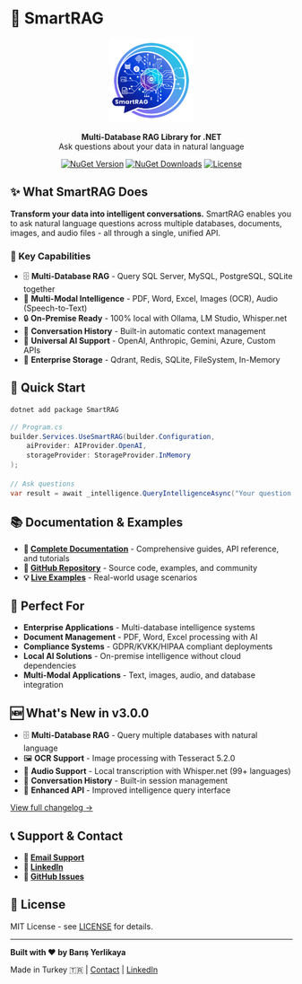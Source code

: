 # 🚀 SmartRAG

<p align="center">
  <img src="icon.svg" alt="SmartRAG Logo" width="150"/>
</p>

<p align="center">
  <b>Multi-Database RAG Library for .NET</b><br>
  Ask questions about your data in natural language
</p>

<p align="center">
  <a href="https://www.nuget.org/packages/SmartRAG"><img src="https://img.shields.io/nuget/v/SmartRAG.svg?style=for-the-badge&logo=nuget" alt="NuGet Version"/></a>
  <a href="https://www.nuget.org/packages/SmartRAG"><img src="https://img.shields.io/nuget/dt/SmartRAG?style=for-the-badge&logo=nuget&label=Downloads&color=blue" alt="NuGet Downloads"/></a>
  <a href="https://github.com/byerlikaya/SmartRAG/blob/main/LICENSE"><img src="https://img.shields.io/badge/license-MIT-green.svg?style=for-the-badge" alt="License"/></a>
</p>

## ✨ What SmartRAG Does

**Transform your data into intelligent conversations.** SmartRAG enables you to ask natural language questions across multiple databases, documents, images, and audio files - all through a single, unified API.

### 🎯 Key Capabilities

- 🗄️ **Multi-Database RAG** - Query SQL Server, MySQL, PostgreSQL, SQLite together
- 📄 **Multi-Modal Intelligence** - PDF, Word, Excel, Images (OCR), Audio (Speech-to-Text)
- 🔒 **On-Premise Ready** - 100% local with Ollama, LM Studio, Whisper.net
- 💬 **Conversation History** - Built-in automatic context management
- 🤖 **Universal AI Support** - OpenAI, Anthropic, Gemini, Azure, Custom APIs
- 🏢 **Enterprise Storage** - Qdrant, Redis, SQLite, FileSystem, In-Memory

## 🚀 Quick Start

```bash
dotnet add package SmartRAG
```

```csharp
// Program.cs
builder.Services.UseSmartRAG(builder.Configuration,
    aiProvider: AIProvider.OpenAI,
    storageProvider: StorageProvider.InMemory
);

// Ask questions
var result = await _intelligence.QueryIntelligenceAsync("Your question here");
```

## 📚 Documentation & Examples

- **📖 [Complete Documentation](https://byerlikaya.github.io/SmartRAG)** - Comprehensive guides, API reference, and tutorials
- **🐙 [GitHub Repository](https://github.com/byerlikaya/SmartRAG)** - Source code, examples, and community
- **💡 [Live Examples](https://byerlikaya.github.io/SmartRAG/en/examples)** - Real-world usage scenarios

## 🎯 Perfect For

- **Enterprise Applications** - Multi-database intelligence systems
- **Document Management** - PDF, Word, Excel processing with AI
- **Compliance Systems** - GDPR/KVKK/HIPAA compliant deployments
- **Local AI Solutions** - On-premise intelligence without cloud dependencies
- **Multi-Modal Applications** - Text, images, audio, and database integration

## 🆕 What's New in v3.0.0

- 🗄️ **Multi-Database RAG** - Query multiple databases with natural language
- 🖼️ **OCR Support** - Image processing with Tesseract 5.2.0
- 🎤 **Audio Support** - Local transcription with Whisper.net (99+ languages)
- 💬 **Conversation History** - Built-in session management
- 🔄 **Enhanced API** - Improved intelligence query interface

[View full changelog →](https://github.com/byerlikaya/SmartRAG/blob/main/CHANGELOG.md)

## 📞 Support & Contact

- **📧 [Email Support](mailto:b.yerlikaya@outlook.com)**
- **💼 [LinkedIn](https://www.linkedin.com/in/barisyerlikaya)**
- **🐙 [GitHub Issues](https://github.com/byerlikaya/SmartRAG/issues)**

## 📄 License

MIT License - see [LICENSE](LICENSE) for details.

---

**Built with ❤️ by Barış Yerlikaya**

Made in Turkey 🇹🇷 | [Contact](mailto:b.yerlikaya@outlook.com) | [LinkedIn](https://www.linkedin.com/in/barisyerlikaya)